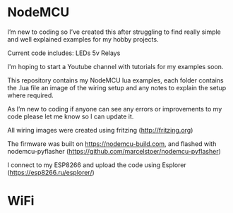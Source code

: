 ﻿# NodeMCU

I’m new to coding so I’ve created this after struggling to find really simple and well explained examples for my hobby projects.

Current code includes:
  LEDs
  5v Relays

I'm hoping to start a Youtube channel with tutorials for my examples soon.

This repository  contains my NodeMCU lua examples, each folder contains the .lua file an image of the wiring setup and any notes to explain the setup where required.

As I’m new to coding if anyone can see any errors or improvements to my code please let me know so I can update it.

All wiring images were created using fritzing (http://fritzing.org)

The firmware was built on https://nodemcu-build.com, and flashed with nodemcu-pyflasher (https://github.com/marcelstoer/nodemcu-pyflasher)

I connect to my ESP8266 and upload the code using Esplorer (https://esp8266.ru/esplorer/)

<h1>WiFi</h1>
